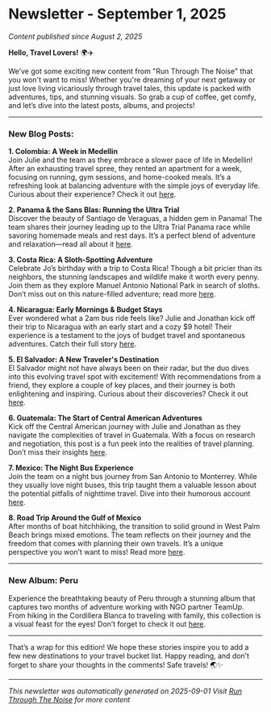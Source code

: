 # Newsletter - September 1, 2025

*Content published since August 2, 2025*

**Hello, Travel Lovers!** 🌍✈️

We’ve got some exciting new content from "Run Through The Noise" that you won't want to miss! Whether you're dreaming of your next getaway or just love living vicariously through travel tales, this update is packed with adventures, tips, and stunning visuals. So grab a cup of coffee, get comfy, and let’s dive into the latest posts, albums, and projects!

---

### **New Blog Posts:**

**1. Colombia: A Week in Medellin**  
Join Julie and the team as they embrace a slower pace of life in Medellin! After an exhausting travel spree, they rented an apartment for a week, focusing on running, gym sessions, and home-cooked meals. It’s a refreshing look at balancing adventure with the simple joys of everyday life. Curious about their experience? Check it out [here](https://runthroughthenoise.com/posts/colombia).

**2. Panama & the Sans Blas: Running the Ultra Trial**  
Discover the beauty of Santiago de Veraguas, a hidden gem in Panama! The team shares their journey leading up to the Ultra Trial Panama race while savoring homemade meals and rest days. It’s a perfect blend of adventure and relaxation—read all about it [here](https://runthroughthenoise.com/posts/panama-the-sans-blas).

**3. Costa Rica: A Sloth-Spotting Adventure**  
Celebrate Jo’s birthday with a trip to Costa Rica! Though a bit pricier than its neighbors, the stunning landscapes and wildlife make it worth every penny. Join them as they explore Manuel Antonio National Park in search of sloths. Don’t miss out on this nature-filled adventure; read more [here](https://runthroughthenoise.com/posts/costa-rica).

**4. Nicaragua: Early Mornings & Budget Stays**  
Ever wondered what a 2am bus ride feels like? Julie and Jonathan kick off their trip to Nicaragua with an early start and a cozy $9 hotel! Their experience is a testament to the joys of budget travel and spontaneous adventures. Catch their full story [here](https://runthroughthenoise.com/posts/nicaragua).

**5. El Salvador: A New Traveler's Destination**  
El Salvador might not have always been on their radar, but the duo dives into this evolving travel spot with excitement! With recommendations from a friend, they explore a couple of key places, and their journey is both enlightening and inspiring. Curious about their discoveries? Check it out [here](https://runthroughthenoise.com/posts/el-salvador).

**6. Guatemala: The Start of Central American Adventures**  
Kick off the Central American journey with Julie and Jonathan as they navigate the complexities of travel in Guatemala. With a focus on research and negotiation, this post is a fun peek into the realities of travel planning. Don’t miss their insights [here](https://runthroughthenoise.com/posts/guatemala).

**7. Mexico: The Night Bus Experience**  
Join the team on a night bus journey from San Antonio to Monterrey. While they usually love night buses, this trip taught them a valuable lesson about the potential pitfalls of nighttime travel. Dive into their humorous account [here](https://runthroughthenoise.com/posts/mexico).

**8. Road Trip Around the Gulf of Mexico**  
After months of boat hitchhiking, the transition to solid ground in West Palm Beach brings mixed emotions. The team reflects on their journey and the freedom that comes with planning their own travels. It’s a unique perspective you won’t want to miss! Read more [here](https://runthroughthenoise.com/posts/road-trip-around-the-gulf-of-mexico).

---

### **New Album: Peru**  
Experience the breathtaking beauty of Peru through a stunning album that captures two months of adventure working with NGO partner TeamUp. From hiking in the Cordillera Blanca to traveling with family, this collection is a visual feast for the eyes! Don’t forget to check it out [here](https://runthroughthenoise.com/albums/peru).

---

That’s a wrap for this edition! We hope these stories inspire you to add a few new destinations to your travel bucket list. Happy reading, and don’t forget to share your thoughts in the comments! Safe travels! 🌏✨

---

*This newsletter was automatically generated on 2025-09-01*
*Visit [Run Through The Noise](https://runthroughthenoise.com) for more content*
